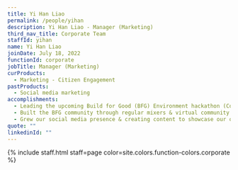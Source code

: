 ```yaml
---
title: Yi Han Liao
permalink: /people/yihan
description: Yi Han Liao - Manager (Marketing)
third_nav_title: Corporate Team
staffId: yihan
name: Yi Han Liao
joinDate: July 18, 2022
functionId: corporate
jobTitle: Manager (Marketing)
curProducts:
  - Marketing - Citizen Engagement
pastProducts:
  - Social media marketing
accomplishments:
  - Leading the upcoming Build for Good (BFG) Environment hackathon (Collaboration with MSE's SG Eco Fund).
  - Built the BFG community through regular mixers & virtual community group.
  - Grew our social media presence & creating content to showcase our organisation practices.
quote: ""
linkedinId: ""
---
```


{% include staff.html staff=page color=site.colors.function-colors.corporate %}
